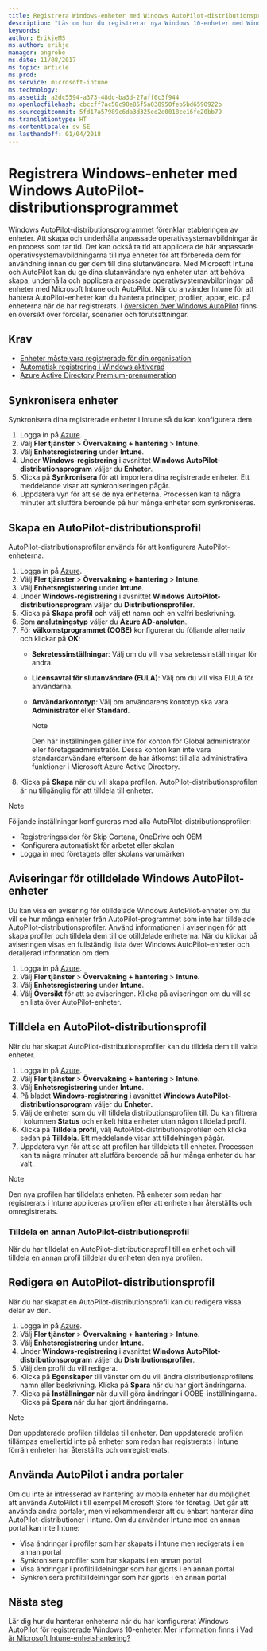 ```yaml
---
title: Registrera Windows-enheter med Windows AutoPilot-distributionsprogrammet
description: "Läs om hur du registrerar nya Windows 10-enheter med Windows AutoPilot-distributionsprogrammet."
keywords: 
author: ErikjeMS
ms.author: erikje
manager: angrobe
ms.date: 11/08/2017
ms.topic: article
ms.prod: 
ms.service: microsoft-intune
ms.technology: 
ms.assetid: a2dc5594-a373-48dc-ba3d-27aff0c3f944
ms.openlocfilehash: cbccff7ac58c98e85f5a038950feb5bd6590922b
ms.sourcegitcommit: 5fd17a57989c6da3d325ed2e0018ce16fe20bb79
ms.translationtype: HT
ms.contentlocale: sv-SE
ms.lasthandoff: 01/04/2018
---
```

# <a name="enroll-windows-devices-using-windows-autopilot-deployment-program"></a>Registrera Windows-enheter med Windows AutoPilot-distributionsprogrammet
Windows AutoPilot-distributionsprogrammet förenklar etableringen av enheter. Att skapa och underhålla anpassade operativsystemavbildningar är en process som tar tid. Det kan också ta tid att applicera de här anpassade operativsystemavbildningarna till nya enheter för att förbereda dem för användning innan du ger dem till dina slutanvändare. Med Microsoft Intune och AutoPilot kan du ge dina slutanvändare nya enheter utan att behöva skapa, underhålla och applicera anpassade operativsystemavbildningar på enheter med Microsoft Intune och AutoPilot. När du använder Intune för att hantera AutoPilot-enheter kan du hantera principer, profiler, appar, etc. på enheterna när de har registrerats. I [översikten över Windows AutoPilot](https://docs.microsoft.com/windows/deployment/windows-10-auto-pilot) finns en översikt över fördelar, scenarier och förutsättningar.

## <a name="prerequisites"></a>Krav
- [Enheter måste vara registrerade för din organisation](https://docs.microsoft.com/en-us/windows/deployment/windows-autopilot/windows-10-autopilot#device-registration-and-oobe-customization)
- [Automatisk registrering i Windows aktiverad](https://docs.microsoft.com/intune-classic/deploy-use/set-up-windows-device-management-with-microsoft-intune#enable-windows-10-automatic-enrollment)
- [Azure Active Directory Premium-prenumeration](https://docs.microsoft.com/azure/active-directory/active-directory-get-started-premium) <!--&#40;[trial subscription](http://go.microsoft.com/fwlink/?LinkID=816845)&#41;-->

## <a name="synchronize-devices"></a>Synkronisera enheter
Synkronisera dina registrerade enheter i Intune så du kan konfigurera dem.

1. Logga in på [Azure](https://portal.azure.com/).
2. Välj **Fler tjänster** > **Övervakning + hantering** > **Intune**.
3. Välj **Enhetsregistrering** under **Intune**.
4. Under **Windows-registrering** i avsnittet **Windows AutoPilot-distributionsprogram** väljer du **Enheter**.
5. Klicka på **Synkronisera** för att importera dina registrerade enheter. Ett meddelande visar att synkroniseringen pågår.
6. Uppdatera vyn för att se de nya enheterna. Processen kan ta några minuter att slutföra beroende på hur många enheter som synkroniseras.  

## <a name="create-an-autopilot-deployment-profile"></a>Skapa en AutoPilot-distributionsprofil
AutoPilot-distributionsprofiler används för att konfigurera AutoPilot-enheterna.
1. Logga in på [Azure](https://portal.azure.com/). 
2. Välj **Fler tjänster** > **Övervakning + hantering** > **Intune**.
3. Välj **Enhetsregistrering** under **Intune**.
4. Under **Windows-registrering** i avsnittet **Windows AutoPilot-distributionsprogram** väljer du **Distributionsprofiler**.
5. Klicka på **Skapa profil** och välj ett namn och en valfri beskrivning. 
6. Som **anslutningstyp** väljer du **Azure AD-ansluten**.
7. För **välkomstprogrammet (OOBE)** konfigurerar du följande alternativ och klickar på **OK**: 
   - **Sekretessinställningar**: Välj om du vill visa sekretessinställningar för andra. 
   - **Licensavtal för slutanvändare (EULA)**: Välj om du vill visa EULA för användarna.
   - **Användarkontotyp**: Välj om användarens kontotyp ska vara **Administratör** eller **Standard**.

     > [!Note]    
     > Den här inställningen gäller inte för konton för Global administratör eller företagsadministratör. Dessa konton kan inte vara standardanvändare eftersom de har åtkomst till alla administrativa funktioner i Microsoft Azure Active Directory.
8. Klicka på **Skapa** när du vill skapa profilen. AutoPilot-distributionsprofilen är nu tillgänglig för att tilldela till enheter.
     
> [!Note]    
> Följande inställningar konfigureras med alla AutoPilot-distributionsprofiler:
> - Registreringssidor för Skip Cortana, OneDrive och OEM
> - Konfigurera automatiskt för arbetet eller skolan
> - Logga in med företagets eller skolans varumärken    

## <a name="alerts-for-windows-autopilot-unassigned-devices-----163236---"></a>Aviseringar för otilldelade Windows AutoPilot-enheter <!-- 163236 -->
Du kan visa en avisering för otilldelade Windows AutoPilot-enheter om du vill se hur många enheter från AutoPilot-programmet som inte har tilldelade AutoPilot-distributionsprofiler. Använd informationen i aviseringen för att skapa profiler och tilldela dem till de otilldelade enheterna. När du klickar på aviseringen visas en fullständig lista över Windows AutoPilot-enheter och detaljerad information om dem. 
1. Logga in på [Azure](https://portal.azure.com/). 
2. Välj **Fler tjänster** > **Övervakning + hantering** > **Intune**.
3. Välj **Enhetsregistrering** under **Intune**.
4. Välj **Översikt** för att se aviseringen. Klicka på aviseringen om du vill se en lista över AutoPilot-enheter.  

## <a name="assign-an-autopilot-deployment-profile"></a>Tilldela en AutoPilot-distributionsprofil
När du har skapat AutoPilot-distributionsprofiler kan du tilldela dem till valda enheter.

1. Logga in på [Azure](https://portal.azure.com/). 
2. Välj **Fler tjänster** > **Övervakning + hantering** > **Intune**.
3. Välj **Enhetsregistrering** under **Intune**.
4. På bladet **Windows-registrering** i avsnittet **Windows AutoPilot-distributionsprogram** väljer du **Enheter**.
5. Välj de enheter som du vill tilldela distributionsprofilen till. Du kan filtrera i kolumnen **Status** och enkelt hitta enheter utan någon tilldelad profil. 
6. Klicka på **Tilldela profil**, välj AutoPilot-distributionsprofilen och klicka sedan på **Tilldela**. Ett meddelande visar att tilldelningen pågår.
7. Uppdatera vyn för att se att profilen har tilldelats till enheter. Processen kan ta några minuter att slutföra beroende på hur många enheter du har valt. 

> [!Note]
> Den nya profilen har tilldelats enheten. På enheter som redan har registrerats i Intune appliceras profilen efter att enheten har återställts och omregistrerats.

### <a name="assign-a-different-autopilot-deployment-profile"></a>Tilldela en annan AutoPilot-distributionsprofil
När du har tilldelat en AutoPilot-distributionsprofil till en enhet och vill tilldela en annan profil tilldelar du enheten den nya profilen.  

## <a name="edit-an-autopilot-deployment-profile"></a>Redigera en AutoPilot-distributionsprofil 
När du har skapat en AutoPilot-distributionsprofil kan du redigera vissa delar av den.   
1. Logga in på [Azure](https://portal.azure.com/). 
2. Välj **Fler tjänster** > **Övervakning + hantering** > **Intune**.
3. Välj **Enhetsregistrering** under **Intune**.
4. Under **Windows-registrering** i avsnittet **Windows AutoPilot-distributionsprogram** väljer du **Distributionsprofiler**. 
5. Välj den profil du vill redigera. 
6. Klicka på **Egenskaper** till vänster om du vill ändra distributionsprofilens namn eller beskrivning. Klicka på **Spara** när du har gjort ändringarna. 
7. Klicka på **Inställningar** när du vill göra ändringar i OOBE-inställningarna. Klicka på **Spara** när du har gjort ändringarna. 

> [!NOTE]
> Den uppdaterade profilen tilldelas till enheter. Den uppdaterade profilen tillämpas emellertid inte på enheter som redan har registrerats i Intune förrän enheten har återställts och omregistrerats. 

## <a name="using-autopilot-in-other-portals"></a>Använda AutoPilot i andra portaler
Om du inte är intresserad av hantering av mobila enheter har du möjlighet att använda AutoPilot i till exempel Microsoft Store för företag. Det går att använda andra portaler, men vi rekommenderar att du enbart hanterar dina AutoPilot-distributioner i Intune. Om du använder Intune med en annan portal kan inte Intune:
- Visa ändringar i profiler som har skapats i Intune men redigerats i en annan portal
- Synkronisera profiler som har skapats i en annan portal
- Visa ändringar i profiltilldelningar som har gjorts i en annan portal
- Synkronisera profiltilldelningar som har gjorts i en annan portal

## <a name="next-steps"></a>Nästa steg
Lär dig hur du hanterar enheterna när du har konfigurerat Windows AutoPilot för registrerade Windows 10-enheter. Mer information finns i [Vad är Microsoft Intune-enhetshantering?](https://docs.microsoft.com/intune/device-management)